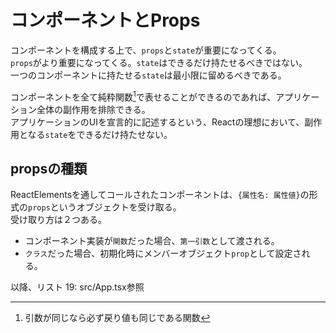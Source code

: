 # コンポーネントとProps
コンポーネントを構成する上で、``props``と``state``が重要になってくる。  
``props``がより重要になってくる。``state``はできるだけ持たせるべきではない。  
一つのコンポーネントに持たせる``state``は最小限に留めるべきである。  

コンポーネントを全て純粋関数[^1]で表せることができるのであれば、アプリケーション全体の副作用を排除できる。  
アプリケーションのUIを宣言的に記述するという、Reactの理想において、副作用となる``state``をできるだけ持たせない。  
[^1]: 引数が同じなら必ず戻り値も同じである関数

## propsの種類
ReactElementsを通してコールされたコンポーネントは、``{属性名: 属性値}``の形式の``props``というオブジェクトを受け取る。  
受け取り方は２つある。
- コンポーネント実装が`関数`だった場合、``第一引数``として渡される。
- `クラス`だった場合、初期化時にメンバーオブジェクト`prop`として設定される。

以降、リスト 19: src/App.tsx参照


